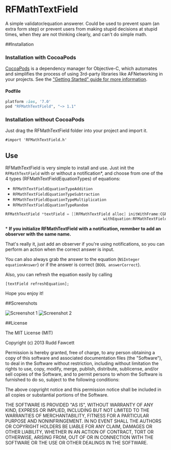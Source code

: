 RFMathTextField
===============

A simple validator/equation answerer.  Could be used to prevent spam (an extra form step) or prevent users from making stupid decisions at stupid times, when they are not thinking clearly, and can't do simple math.

##Installation

### Installation with CocoaPods

[CocoaPods](http://cocoapods.org) is a dependency manager for Objective-C, which automates and simplifies the process of using 3rd-party libraries like AFNetworking in your projects. See the ["Getting Started" guide for more information](https://github.com/AFNetworking/AFNetworking/wiki/Getting-Started-with-AFNetworking).

#### Podfile

```ruby
platform :ios, '7.0'
pod "RFMathTextField", "~> 1.1"
```

### Installation without CocoaPods

Just drag the RFMathTextField folder into your project and import it.

```
#import 'RFMathTextField.h'
```

## Use

RFMathTextField is very simple to install and use.  Just init the `RFMathTextField` with or without a notification*, and choose from one of the 4 types (RFMathTextFieldEquationTypes) of equations:

- `RFMathTextFieldEquationTypeAddition`
- `RFMathTextFieldEquationTypeSubtraction`
- `RFMathTextFieldEquationTypeMultiplication`
- `RFMathTextFieldEquationTypeRandom`

```objective-c
RFMathTextField *textField = [[RFMathTextField alloc] initWithFrame:CGRectMake(20, 100, 180, 31)
                                           withEquation:RFMathTextFieldEquationTypeAddition 
```

\* **If you initialize RFMathTextField with a notification, remmber to add an observer with the same name.**

That's really it, just add an observer if you're using notifications, so you can perform an action when the correct answer is input.

You can also always grab the answer to the equation (`NSInteger equationAnswer`) or if the answer is correct (`BOOL answerCorrect`).

Also, you can refresh the equation easily by calling
```
[textField refreshEquation];
```

Hope you enjoy it!

##Screenshots

![Screenshot 1](http://i.imgur.com/cRZJ1cf.png) 
![Screenshot 2](http://i.imgur.com/94S4q40.png)

##License

The MIT License (MIT)

Copyright (c) 2013 Rudd Fawcett

Permission is hereby granted, free of charge, to any person obtaining a copy of
this software and associated documentation files (the "Software"), to deal in
the Software without restriction, including without limitation the rights to
use, copy, modify, merge, publish, distribute, sublicense, and/or sell copies of
the Software, and to permit persons to whom the Software is furnished to do so,
subject to the following conditions:

The above copyright notice and this permission notice shall be included in all
copies or substantial portions of the Software.

THE SOFTWARE IS PROVIDED "AS IS", WITHOUT WARRANTY OF ANY KIND, EXPRESS OR
IMPLIED, INCLUDING BUT NOT LIMITED TO THE WARRANTIES OF MERCHANTABILITY, FITNESS
FOR A PARTICULAR PURPOSE AND NONINFRINGEMENT. IN NO EVENT SHALL THE AUTHORS OR
COPYRIGHT HOLDERS BE LIABLE FOR ANY CLAIM, DAMAGES OR OTHER LIABILITY, WHETHER
IN AN ACTION OF CONTRACT, TORT OR OTHERWISE, ARISING FROM, OUT OF OR IN
CONNECTION WITH THE SOFTWARE OR THE USE OR OTHER DEALINGS IN THE SOFTWARE.
